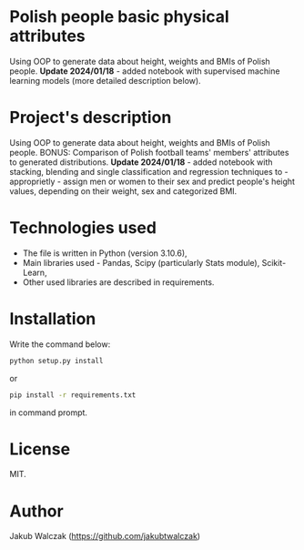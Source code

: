 # Polish people basic physical attributes

Using OOP to generate data about height, weights and BMIs of Polish people.
**Update 2024/01/18** - added notebook with supervised machine learning models (more detailed description below).

# Project's description

Using OOP to generate data about height, weights and BMIs of Polish people. BONUS: Comparison of Polish football teams' members' attributes to generated distributions.
**Update 2024/01/18** - added notebook with stacking, blending and single classification and regression techniques to - approprietly - assign men or women to their sex and predict people's height values, depending on their weight, sex and categorized BMI.

# Technologies used

- The file is written in Python (version 3.10.6),
- Main libraries used - Pandas, Scipy (particularly Stats module), Scikit-Learn,
- Other used libraries are described in requirements.

# Installation

Write the command below:
```bash
python setup.py install
```
or
```bash
pip install -r requirements.txt
```

in command prompt.

# License

MIT.

# Author

Jakub Walczak (https://github.com/jakubtwalczak)

